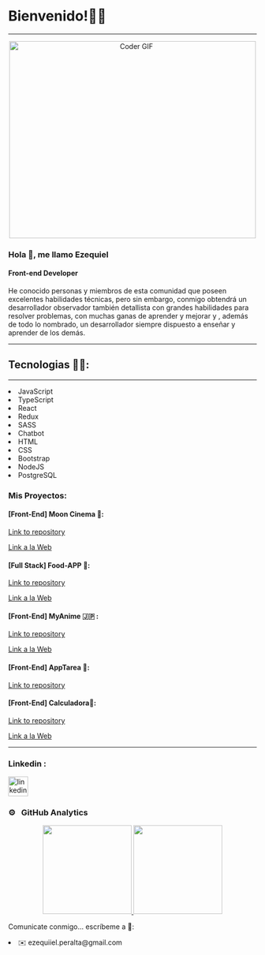 


# Bienvenido!👋🧑
____________________________
<p align="center">

  <img src="https://i.pinimg.com/originals/a4/51/39/a451393c169a91586312551109361064.gif" alt="Coder GIF" width="500" height="400">
  
</p>



### Hola 👋, me llamo Ezequiel
#### Front-end Developer


He conocido personas y  miembros de esta comunidad que poseen excelentes habilidades técnicas, pero sin embargo, conmigo obtendrá un desarrollador observador también detallista con grandes habilidades para resolver problemas, con muchas ganas de aprender y mejorar y , además de todo lo nombrado, un desarrollador siempre dispuesto a enseñar y aprender de los demás.

*****


## Tecnologias 🧑‍💻:
****
<div>
  <li>JavaScript</li> 
  <li>TypeScript</li>
  <li>React</li>
  <li>Redux</li>
  <li>SASS</li>
  <li>Chatbot</li>
  <li>HTML</li>
  <li>CSS</li>
  <li>Bootstrap</li>
  <li>NodeJS</li>
  <li>PostgreSQL</li>
  
  
 </div>
<div>

### Mis Proyectos:


#### [Front-End] Moon Cinema 🌙: 
[Link to repository](https://github.com/ezejoper/PF.git)

[Link a la Web](https://moon-cinema-app.vercel.app/home)

#### [Full Stack] Food-APP 🍝: 
[Link to repository](https://github.com/ezejoper/pi-Food.git)

[Link a la Web](https://pi-food-five.vercel.app/)



####  [Front-End] MyAnime 🇯🇵 :
[Link to repository](https://github.com/ezejoper/myAnime.git)

[Link a la Web](https://my-anime-theta.vercel.app/)

#### [Front-End] AppTarea 👷:
[Link to repository](https://github.com/ezejoper/appTareea.git)

#### [Front-End] Calculadora🧮:
[Link to repository](https://github.com/ezejoper/Caculadora.git)

[Link a la Web](https://caculador.vercel.app/)


****
<h3 align="left">Linkedin :</h3>
<a href="https://www.linkedin.com/in/https://www.linkedin.com/in/ezeperalta/">
<img src='https://cdn.jsdelivr.net/npm/simple-icons@3.0.1/icons/linkedin.svg' alt='linkedin' height='40'>
 </a>
 

    
    

### ⚙️ &nbsp; GitHub Analytics

<p align="center">
<a href="https://github.com/ezejoper">
  <img height="180em" src="https://github-readme-stats-eight-theta.vercel.app/api?username=ezejoper&show_icons=true&theme=vue-light&include_all_commits=true&count_private=true" />
  <img height="180em" src="https://github-readme-stats-eight-theta.vercel.app/api/top-langs/?username=ezejoper&layout=compact&e&theme=vue-light" />
</a>
</p>

Comunicate conmigo... escríbeme a 💬:
  <li>✉️ ezequiiel.peralta@gmail.com</li>


